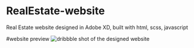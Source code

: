 # RealEstate-website
Real Estate website designed in Adobe XD, built with html, scss, javascript

#website preview
![dribbble shot of the designed website](https://cdn.dribbble.com/users/4406947/screenshots/15628896/media/e02bdbc54289977bc9760153a36c6bc0.png)
